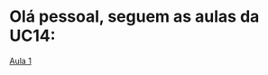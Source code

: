 # Olá pessoal, seguem as aulas da UC14:


[Aula 1](https://www.canva.com/design/DAGmCa8PBgA/Xqf0tYQ_xXKVtoeOHnYNug/edit?utm_content=DAGmCa8PBgA&utm_campaign=designshare&utm_medium=link2&utm_source=sharebutton)
